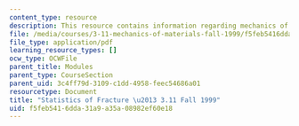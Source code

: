 ```yaml
---
content_type: resource
description: This resource contains information regarding mechanics of materials.
file: /media/courses/3-11-mechanics-of-materials-fall-1999/f5feb5416dda31a9a35a08982ef60e18_MIT3_11F99_stat.pdf
file_type: application/pdf
learning_resource_types: []
ocw_type: OCWFile
parent_title: Modules
parent_type: CourseSection
parent_uid: 3c4ff79d-3109-c1dd-4958-feec54686a01
resourcetype: Document
title: "Statistics of Fracture \u2013 3.11 Fall 1999"
uid: f5feb541-6dda-31a9-a35a-08982ef60e18
---
```

